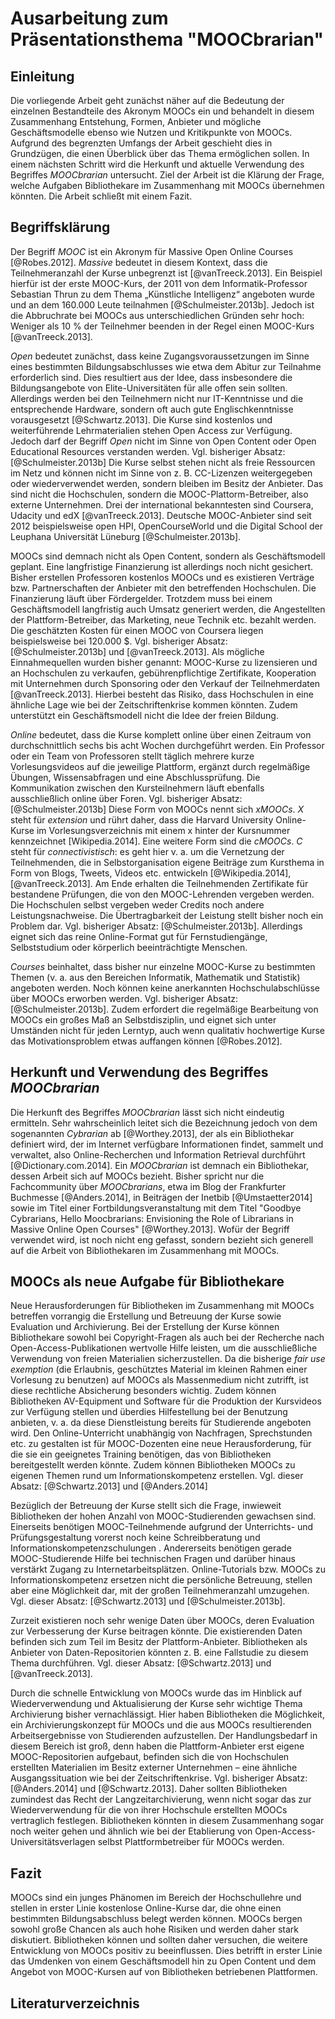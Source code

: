 # Ausarbeitung zum Präsentationsthema "MOOCbrarian"

## Einleitung

Die vorliegende Arbeit geht zunächst näher auf die Bedeutung der einzelnen Bestandteile des Akronym MOOCs ein und behandelt in diesem Zusammenhang Entstehung, Formen, Anbieter und mögliche Geschäftsmodelle ebenso wie Nutzen und Kritikpunkte von MOOCs. Aufgrund des begrenzten Umfangs der Arbeit geschieht dies in Grundzügen, die einen Überblick über das Thema ermöglichen sollen. In einem nächsten Schritt wird die Herkunft und aktuelle Verwendung des Begriffes _MOOCbrarian_ untersucht. Ziel der Arbeit ist die Klärung der Frage, welche Aufgaben Bibliothekare im Zusammenhang mit MOOCs übernehmen könnten. Die Arbeit schließt mit einem Fazit.

## Begriffsklärung

Der Begriff _MOOC_ ist ein Akronym für Massive Open Online Courses [@Robes.2012]. _Massive_ bedeutet in diesem Kontext, dass die Teilnehmeranzahl der Kurse unbegrenzt ist [@vanTreeck.2013]. Ein Beispiel hierfür ist der erste MOOC-Kurs, der 2011 von dem Informatik-Professor Sebastian Thrun zu dem Thema „Künstliche Intelligenz“ angeboten wurde und an dem 160.000 Leute teilnahmen [@Schulmeister.2013b]. Jedoch ist die Abbruchrate bei MOOCs aus unterschiedlichen Gründen sehr hoch: Weniger als 10 % der Teilnehmer beenden in der Regel einen MOOC-Kurs [@vanTreeck.2013]. 

_Open_ bedeutet zunächst, dass keine Zugangsvoraussetzungen im Sinne eines bestimmten Bildungsabschlusses wie etwa dem Abitur zur Teilnahme erforderlich sind. Dies resultiert aus der Idee, dass insbesondere die Bildungsangebote von Elite-Universitäten für alle offen sein sollten. Allerdings werden bei den Teilnehmern nicht nur IT-Kenntnisse und die entsprechende Hardware, sondern oft auch gute Englischkenntnisse vorausgesetzt [@Schwartz.2013]. Die Kurse sind kostenlos und weiterführende Lehrmaterialien stehen Open Access zur Verfügung. Jedoch darf der Begriff _Open_ nicht im Sinne von Open Content oder Open Educational Resources verstanden werden. Vgl. bisheriger Absatz: [@Schulmeister.2013b] Die Kurse selbst stehen nicht als freie Ressourcen im Netz und können nicht im Sinne von z. B. CC-Lizenzen weitergegeben oder wiederverwendet werden, sondern bleiben im Besitz der Anbieter. Das sind nicht die Hochschulen, sondern die MOOC-Plattorm-Betreiber, also externe Unternehmen. Drei der international bekanntesten sind Coursera, Udacity und edX [@vanTreeck.2013]. Deutsche MOOC-Anbieter sind seit 2012 beispielsweise open HPI, OpenCourseWorld und die Digital School der Leuphana Universität Lüneburg [@Schulmeister.2013b].

MOOCs sind demnach nicht als Open Content, sondern als Geschäftsmodell geplant. Eine langfristige Finanzierung ist allerdings noch nicht gesichert. Bisher erstellen Professoren kostenlos MOOCs und es existieren Verträge bzw. Partnerschaften der Anbieter mit den betreffenden Hochschulen. Die Finanzierung läuft über Fördergelder. Trotzdem muss bei einem Geschäftsmodell langfristig auch Umsatz generiert werden, die Angestellten der Plattform-Betreiber, das Marketing, neue Technik etc. bezahlt werden. Die geschätzten Kosten für einen MOOC von Coursera liegen beispielsweise bei 120.000 $. Vgl. bisheriger Absatz: [@Schulmeister.2013b] und [@vanTreeck.2013]. Als mögliche Einnahmequellen wurden bisher genannt: MOOC-Kurse zu lizensieren und an Hochschulen zu verkaufen, gebührenpflichtige Zertifikate, Kooperation mit Unternehmen durch Sponsoring oder den Verkauf der Teilnehmerdaten  [@vanTreeck.2013]. Hierbei besteht das Risiko, dass Hochschulen in eine ähnliche Lage wie bei der Zeitschriftenkrise kommen könnten. Zudem unterstützt ein Geschäftsmodell nicht die Idee der freien Bildung.

_Online_ bedeutet, dass die Kurse komplett online über einen Zeitraum von durchschnittlich sechs bis acht Wochen  durchgeführt werden. Ein Professor oder ein Team von Professoren stellt täglich mehrere kurze Vorlesungsvideos auf die jeweilige Plattform, ergänzt durch regelmäßige Übungen, Wissensabfragen und eine Abschlussprüfung. Die Kommunikation zwischen den Kursteilnehmern läuft ebenfalls ausschließlich online über Foren. Vgl. bisheriger Absatz: [@Schulmeister.2013b] Diese Form von MOOCs nennt sich _xMOOCs_.  _X_ steht für _extension_ und rührt daher, dass die Harvard University Online-Kurse im Vorlesungsverzeichnis mit einem x hinter der Kursnummer kennzeichnet [Wikipedia.2014]. Eine weitere Form sind die _cMOOCs_. _C_ steht für _connectivistisch_: es geht hier v. a. um die Vernetzung der Teilnehmenden, die in Selbstorganisation eigene Beiträge zum Kursthema in Form von Blogs, Tweets, Videos etc. entwickeln [@Wikipedia.2014], [@vanTreeck.2013]. Am Ende erhalten die Teilnehmenden Zertifikate für bestandene Prüfungen, die von den MOOC-Lehrenden vergeben werden. Die Hochschulen selbst  vergeben weder Credits noch andere Leistungsnachweise.  Die Übertragbarkeit der Leistung stellt bisher noch ein Problem dar. Vgl. bisheriger Absatz: [@Schulmeister.2013b]. Allerdings eignet sich das reine Online-Format gut für Fernstudiengänge, Selbststudium oder körperlich beeinträchtigte Menschen. 

_Courses_ beinhaltet, dass bisher nur einzelne MOOC-Kurse zu bestimmten Themen (v. a. aus den Bereichen Informatik, Mathematik und Statistik) angeboten werden. Noch können keine anerkannten Hochschulabschlüsse über MOOCs erworben werden. Vgl. bisheriger Absatz: [@Schulmeister.2013b]. Zudem  erfordert die regelmäßige Bearbeitung von MOOCs ein großes Maß an Selbstdisziplin, und eignet sich unter Umständen nicht für jeden Lerntyp, auch wenn qualitativ hochwertige Kurse das Motivationsproblem etwas auffangen können [@Robes.2012].

## Herkunft und Verwendung des Begriffes _MOOCbrarian_

Die Herkunft des Begriffes _MOOCbrarian_ lässt sich nicht eindeutig ermitteln. Sehr wahrscheinlich leitet sich die Bezeichnung jedoch von dem sogenannten _Cybrarian_ ab [@Worthey.2013], der als ein Bibliothekar definiert wird, der im Internet verfügbare Informationen findet, sammelt und verwaltet, also Online-Recherchen und Information Retrieval durchführt [@Dictionary.com.2014]. Ein _MOOCbrarian_ ist demnach ein Bibliothekar, dessen Arbeit sich auf MOOCs bezieht. Bisher spricht nur die Fachcommunity über _MOOCbrarians_, etwa im Blog der Frankfurter Buchmesse [@Anders.2014], in Beiträgen der Inetbib [@Umstaetter2014] sowie im Titel einer Fortbildungsveranstaltung mit dem Titel "Goodbye Cybrarians, Hello Moocbrarians: Envisioning the Role of Librarians in Massive Online Open Courses" [@Worthey.2013]. Wofür der Begriff verwendet wird, ist noch nicht eng gefasst, sondern bezieht sich generell auf die Arbeit von Bibliothekaren im Zusammenhang mit MOOCs.

## MOOCs als neue Aufgabe für Bibliothekare

Neue Herausforderungen für Bibliotheken im Zusammenhang mit MOOCs betreffen vorrangig die Erstellung und Betreuung der Kurse sowie Evaluation und Archivierung. Bei der Erstellung der Kurse können Bibliothekare sowohl bei Copyright-Fragen als auch bei der Recherche nach Open-Access-Publikationen wertvolle Hilfe leisten, um die ausschließliche Verwendung von freien Materialien sicherzustellen. Da die bisherige _fair use exemption_  (die Erlaubnis, geschütztes Material im kleinen Rahmen einer Vorlesung zu benutzen) auf MOOCs als Massenmedium nicht zutrifft, ist diese rechtliche Absicherung besonders wichtig. Zudem können Bibliotheken AV-Equipment und Software für die Produktion der Kursvideos zur Verfügung stellen und überdies Hilfestellung bei der Benutzung anbieten, v. a. da diese Dienstleistung bereits für Studierende angeboten wird. Den Online-Unterricht unabhängig von Nachfragen, Sprechstunden etc. zu gestalten ist für MOOC-Dozenten eine neue Herausforderung, für die sie ein geeignetes Training benötigen, das von Bibliotheken bereitgestellt werden könnte. Zudem können Bibliotheken MOOCs zu eigenen Themen rund um Informationskompetenz erstellen. Vgl. dieser Absatz: [@Schwartz.2013] und [@Anders.2014]

Bezüglich der Betreuung der Kurse stellt sich die Frage, inwieweit Bibliotheken der hohen Anzahl von MOOC-Studierenden gewachsen sind. Einerseits benötigen MOOC-Teilnehmende aufgrund der Unterrichts- und Prüfungsgestaltung vorerst noch keine Schreibberatung und Informationskompetenzschulungen . Andererseits  benötigen gerade MOOC-Studierende Hilfe bei technischen Fragen und darüber hinaus verstärkt Zugang zu Internetarbeitsplätzen. Online-Tutorials bzw. MOOCs zu Informationskompetenz ersetzen nicht die persönliche Betreuung, stellen aber eine Möglichkeit dar, mit der großen Teilnehmeranzahl umzugehen. Vgl. dieser Absatz:  [@Schwartz.2013] und [@Schulmeister.2013b].

Zurzeit existieren noch sehr wenige Daten über MOOCs, deren Evaluation zur Verbesserung der Kurse beitragen könnte. Die existierenden Daten befinden sich zum Teil im Besitz der Plattform-Anbieter. Bibliotheken als Anbieter von Daten-Repositorien könnten z. B.  eine Fallstudie zu diesem Thema durchführen. Vgl. dieser Absatz:  [@Schwartz.2013] und [@vanTreeck.2013].

Durch die schnelle Entwicklung von MOOCs wurde das im Hinblick auf Wiederverwendung und Aktualisierung der Kurse sehr wichtige Thema Archivierung bisher vernachlässigt. Hier haben Bibliotheken die Möglichkeit, ein Archivierungskonzept für MOOCs  und die aus MOOCs resultierenden Arbeitsergebnisse von Studierenden aufzustellen. Der Handlungsbedarf in diesem Bereich ist groß, denn haben die Plattform-Anbieter erst eigene MOOC-Repositorien aufgebaut, befinden sich die von Hochschulen erstellten Materialien im Besitz externer Unternehmen – eine ähnliche Ausgangssituation wie bei der Zeitschriftenkrise. Vgl. bisheriger Absatz: [@Anders.2014] und [@Schwartz.2013]. Daher sollten Bibliotheken zumindest das Recht der Langzeitarchivierung, wenn nicht sogar das zur Wiederverwendung für die von ihrer Hochschule erstellten MOOCs vertraglich festlegen. Bibliotheken könnten in diesem Zusammenhang sogar noch weiter gehen und ähnlich wie bei der Etablierung von Open-Access-Universitätsverlagen selbst Plattformbetreiber für MOOCs werden.

## Fazit

MOOCs sind ein junges Phänomen im Bereich der Hochschullehre und stellen in erster Linie kostenlose Online-Kurse dar, die ohne einen bestimmten Bildungsabschluss belegt werden können. MOOCs bergen sowohl große Chancen als auch hohe Risiken und werden daher stark diskutiert. Bibliotheken können und sollten daher versuchen, die weitere Entwicklung von MOOCs positiv zu beeinflussen. Dies betrifft in erster Linie das Umdenken von einem Geschäftsmodell hin zu Open Content und dem Angebot von MOOC-Kursen auf von Bibliotheken betriebenen Plattformen.

## Literaturverzeichnis

